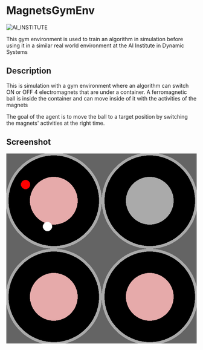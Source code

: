 # MagnetsGymEnv

![AI_INSTITUTE](imgs/ai_institute.png)

This gym environment is used to train an algorithm in simulation before using
it in a similar real world environment at the AI Institute in Dynamic Systems

## Description

This is simulation with a gym environment where an algorithm can switch ON or
OFF 4 electromagnets that are under a container.
A ferromagnetic ball is inside the container and can move inside of it with the
activities of the magnets

The goal of the agent is to move the ball to a target position by switching the
magnets' activities at the right time.

## Screenshot
![SIM](imgs/sim.png)
